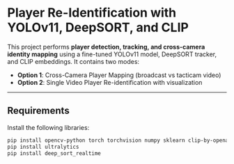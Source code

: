 # Player Re-Identification with YOLOv11, DeepSORT, and CLIP

This project performs **player detection, tracking, and cross-camera identity mapping** using a fine-tuned YOLOv11 model, DeepSORT tracker, and CLIP embeddings. It contains two modes:

- **Option 1**: Cross-Camera Player Mapping (broadcast vs tacticam video)
- **Option 2**: Single Video Player Re-identification with visualization

---

## Requirements

Install the following libraries:

```bash
pip install opencv-python torch torchvision numpy sklearn clip-by-openai
pip install ultralytics
pip install deep_sort_realtime

